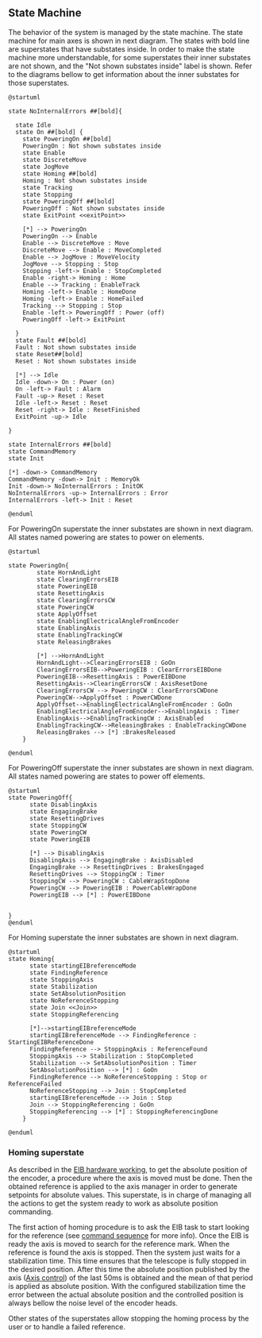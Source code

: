 ## State Machine

The behavior of the system is managed by the state machine. The state machine for main axes is shown in next diagram. The states with bold line are superstates that have substates inside. In order to make the state machine more understandable, for some superstates their inner substates are not shown, and the "Not shown substates inside" label is shown. Refer to the diagrams bellow to get information about the inner substates for those superstates.

```plantuml
@startuml

state NoInternalErrors ##[bold]{
  
  state Idle  
  state On ##[bold] {
    state PoweringOn ##[bold]
    PoweringOn : Not shown substates inside
    state Enable
    state DiscreteMove
    state JogMove
    state Homing ##[bold]
    Homing : Not shown substates inside
    state Tracking
    state Stopping
    state PoweringOff ##[bold]
    PoweringOff : Not shown substates inside
    state ExitPoint <<exitPoint>> 
    
    [*] --> PoweringOn
    PoweringOn --> Enable
    Enable --> DiscreteMove : Move
    DiscreteMove --> Enable : MoveCompleted
    Enable --> JogMove : MoveVelocity
    JogMove --> Stopping : Stop
    Stopping -left-> Enable : StopCompleted
    Enable -right-> Homing : Home
    Enable --> Tracking : EnableTrack
    Homing -left-> Enable : HomeDone
    Homing -left-> Enable : HomeFailed    
    Tracking --> Stopping : Stop
    Enable -left-> PoweringOff : Power (off)
    PoweringOff -left-> ExitPoint
    
  }
  state Fault ##[bold]
  Fault : Not shown substates inside
  state Reset##[bold]
  Reset : Not shown substates inside

  [*] --> Idle
  Idle -down-> On : Power (on)
  On -left-> Fault : Alarm
  Fault -up-> Reset : Reset
  Idle -left-> Reset : Reset
  Reset -right-> Idle : ResetFinished
  ExitPoint -up-> Idle
 
}

state InternalErrors ##[bold]
state CommandMemory
state Init

[*] -down-> CommandMemory
CommandMemory -down-> Init : MemoryOk
Init -down-> NoInternalErrors : InitOK
NoInternalErrors -up-> InternalErrors : Error
InternalErrors -left-> Init : Reset

@enduml
```

For PoweringOn superstate the inner substates are shown in next diagram. All states named powering are states to power on elements.

```plantuml
@startuml

state PoweringOn{
        state HornAndLight
        state ClearingErrorsEIB
        state PoweringEIB
        state ResettingAxis
        state ClearingErrorsCW
        state PoweringCW
        state ApplyOffset
        state EnablingElectricalAngleFromEncoder
        state EnablingAxis
        state EnablingTrackingCW
        state ReleasingBrakes

        [*] -->HornAndLight
        HornAndLight-->ClearingErrorsEIB : GoOn
        ClearingErrorsEIB-->PoweringEIB : ClearErrorsEIBDone
        PoweringEIB-->ResettingAxis : PowerEIBDone
        ResettingAxis-->ClearingErrorsCW : AxisResetDone
        ClearingErrorsCW --> PoweringCW : ClearErrorsCWDone
        PoweringCW-->ApplyOffset : PowerCWDone
        ApplyOffset-->EnablingElectricalAngleFromEncoder : GoOn
        EnablingElectricalAngleFromEncoder-->EnablingAxis : Timer
        EnablingAxis-->EnablingTrackingCW : AxisEnabled
        EnablingTrackingCW-->ReleasingBrakes : EnableTrackingCWDone
        ReleasingBrakes --> [*] :BrakesReleased
    }

@enduml
```

For PoweringOff superstate the inner substates are shown in next diagram. All states named powering are states to power off elements.

```plantuml
@startuml
state PoweringOff{
      state DisablingAxis
      state EngagingBrake
      state ResettingDrives
      state StoppingCW
      state PoweringCW
      state PoweringEIB

      [*] --> DisablingAxis
      DisablingAxis --> EngagingBrake : AxisDisabled
      EngagingBrake --> ResettingDrives : BrakesEngaged
      ResettingDrives --> StoppingCW : Timer
      StoppingCW --> PoweringCW : CableWrapStopDone
      PoweringCW --> PoweringEIB : PowerCableWrapDone
      PoweringEIB --> [*] : PowerEIBDone


}
@enduml
```

For Homing superstate the inner substates are shown in next diagram.

```plantuml
@startuml
state Homing{
      state startingEIBreferenceMode
      state FindingReference
      state StoppingAxis
      state Stabilization
      state SetAbsolutionPosition
      state NoReferenceStopping
      state Join <<Join>>
      state StoppingReferencing

      [*]-->startingEIBreferenceMode 
      startingEIBreferenceMode --> FindingReference : StartingEIBReferenceDone
      FindingReference --> StoppingAxis : ReferenceFound
      StoppingAxis --> Stabilization : StopCompleted
      Stabilization --> SetAbsolutionPosition : Timer
      SetAbsolutionPosition --> [*] : GoOn
      FindingReference --> NoReferenceStopping : Stop or ReferenceFailed
      NoReferenceStopping --> Join : StopCompleted
      startingEIBreferenceMode --> Join : Stop
      Join --> StoppingReferencing : GoOn
      StoppingReferencing --> [*] : StoppingReferencingDone
    }

@enduml
```

### Homing superstate

As described in the [EIB hardware working](../06%20Subsystem%20EIB/06%20Hardware%20working.md/#Reference-Data), to get
the absolute position of the encoder, a procedure where the axis is moved must be done. Then the obtained reference is
applied to the axis manager in order to generate setpoints for absolute values. This superstate, is in charge of
managing all the actions to get the system ready to work as absolute position commanding.

The first action of homing procedure is to ask the EIB task to start looking for the reference
(see [command sequence](../06%20Subsystem%20EIB/05%20Commad%20sequences..md) for more info). Once the EIB is ready the
axis is moved to search for the reference mark. When the reference is found the axis is stopped. Then the system just
waits for a stabilization time. This time ensures that the telescope is fully stopped in the desired position. After
this time the absolute position published by the axis ([Axis control](20%20Axis%20Control.md)) of the last 50ms is
obtained and the mean of that period is applied as absolute position. With the configured stabilization time the error
between the actual absolute position and the controlled position is always bellow the noise level of the encoder heads.

Other states of the superstates allow stopping the homing process by the user or to handle a failed reference.
